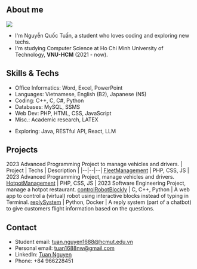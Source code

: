 ## About me 

![](https://github-readme-stats.vercel.app/api?username=tuan2k33&show_icons=true&theme=radical)
- I'm Nguyễn Quốc Tuấn, a student who loves coding and exploring new techs.
- I'm studying Computer Science at Ho Chi Minh University of Technology, **VNU-HCM** (2021 - now).

## Skills & Techs

- Office Informatics: Word, Excel, PowerPoint
- Languages: Vietnamese, English (B2), Japanese (N5)
- Coding: C++, C, C#, Python
- Databases: MySQL, SSMS
- Web Dev: PHP, HTML, CSS, JavaScript
- Misc.: Academic research, LATEX


+ Exploring: Java, RESTful API, React, LLM

## Projects


2023 Advanced Programming Project to manage vehicles and drivers.
| Project | Techs | Description |
|--|--|--|
[FleetManagement](https://github.com/tuan2k33/FleetManagement) | PHP, CSS, JS | 2023 Advanced Programming Project, manage vehicles and drivers.
[HotpotManagement](https://github.com/tuan2k33/HotpotManagement) | PHP, CSS, JS | 2023 Software Engineering Project, manage a hotpot restaurant.
[controlRobotBlockly](https://github.com/tuan2k33/controlRobotBlockly) | C, C++, Python | A web app to control a (virtual) robot using interactive blocks instead of typing in Terminal.
[replySystem](https://github.com/tuan2k33/replySystem) | Python, Docker | A reply system (part of a chatbot) to give customers flight information based on the questions.

## Contact
 
- Student email: [tuan.nguyen1688@hcmut.edu.vn](mailto:tuan.nguyen1688@hcmut.edu.vn)
- Personal email: [tuan1688nw@gmail.com](mailto:tuan1688nw@gmail.com) 
- LinkedIn: [Tuan Nguyen](https://www.linkedin.com/in/tuan2k33/)
- Phone: +84 966228451

